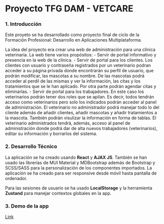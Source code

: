 # Proyecto TFG DAM - VETCARE

### 1. Introducción
Este proyeto se ha desarrollado como proyecto final de ciclo de la Formación Profesional: Desarrollo en Aplicaciones Multiplataforma. 

La idea del proyecto era crear una web de administración para una clínica veterinaria. La web tiene varios propósitos: 
  \- Servir de portal informativo y presencia en la web de la clínica. 
  \- Servir de portal para los clientes. Los clientes con usuario y contraseña registrados por un veterinario podran acceder a su página privada donde encontrarán su perfil de usuario, que podrán modificar, las mascotas a su nombre. De las mascotas podrá acceder al perdil de las mismas y ver la información, las citas y los tratamientos que se le han aplicado. Por otra parte podrán agendar citas y eliminarlas. 
  \- Servir de portal para los trabajadores. En este caso los veterinarios podrán tener dos roles que se apilan. Es decir, todos tendrán acceso como veterinarios pero solo los indicados podrán acceder al panel de administración. El veterinario no administrador podrá manejar todo lo del cliente además de añadir clientes, añadir mascotas y añadir tratamientos a la mascota. También podrán visulizar la información en forma de tablas. El veterinario administrados tendrá, además, acceso al panel de administración donde podrá dar de alta nuevos trabajadores (veterinarios), editar su información y borrarlos del sistema. 

### 2. Desarrollo Técnico

La aplicación se ha creado usando **React** y **AJAX JS**. También se han usado las librerías de MUI Material y MDBootstrap además de Bootstrap y SCSS/SASS para la personalización de los componentes importados. La aplicación se ha creado para ser responsive desde móvil hasta pantalla de ordenador. 

Para las sesiones de usuario se ha usado **LocalStorage** y la herramienta **Zustand** para manejar contextos globales en la app. 

### 3. Demo de la app

[Link](https://vetcare-prod.netlify.app/ "Link a la app")
